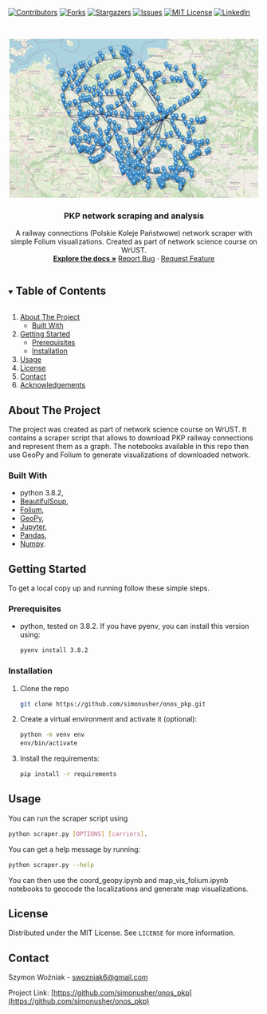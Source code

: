 [![Contributors][contributors-shield]][contributors-url]
[![Forks][forks-shield]][forks-url]
[![Stargazers][stars-shield]][stars-url]
[![Issues][issues-shield]][issues-url]
[![MIT License][license-shield]][license-url]
[![LinkedIn][linkedin-shield]][linkedin-url]



<!-- PROJECT LOGO -->
<br />
<p align="center">
  <a href="https://github.com/simonusher/onos_pkp">
    <img src="images/logo.png" alt="Logo" width="500" height="318">
  </a>
  <h3 align="center">PKP network scraping and analysis</h3>
  <p align="center">
    A railway connections (Polskie Koleje Państwowe) network scraper with simple Folium visualizations. Created as part of network science course on WrUST.
    <br />
    <a href="https://github.com/simonusher/onos_pkp"><strong>Explore the docs »</strong></a>
    <a href="https://github.com/simonusher/onos_pkp/issues">Report Bug</a>
    ·
    <a href="https://github.com/simonusher/onos_pkp/issues">Request Feature</a>
  </p>
</p>



<details open="open">
  <summary><h2 style="display: inline-block">Table of Contents</h2></summary>
  <ol>
    <li>
      <a href="#about-the-project">About The Project</a>
      <ul>
        <li><a href="#built-with">Built With</a></li>
      </ul>
    </li>
    <li>
      <a href="#getting-started">Getting Started</a>
      <ul>
        <li><a href="#prerequisites">Prerequisites</a></li>
        <li><a href="#installation">Installation</a></li>
      </ul>
    </li>
    <li><a href="#usage">Usage</a></li>
    <li><a href="#license">License</a></li>
    <li><a href="#contact">Contact</a></li>
    <li><a href="#acknowledgements">Acknowledgements</a></li>
  </ol>
</details>



<!-- ABOUT THE PROJECT -->
## About The Project
The project was created as part of network science course on WrUST. It contains a scraper script that allows to download PKP railway connections and represent them as a graph. The notebooks available in this repo then use GeoPy and Folium to generate visualizations of downloaded network.

### Built With
* python 3.8.2,
* [BeautifulSoup](https://www.crummy.com/software/BeautifulSoup/bs4/doc/),
* [Folium](https://python-visualization.github.io/folium/),
* [GeoPy](https://geopy.readthedocs.io/en/stable/),
* [Jupyter](https://jupyter.org/),
* [Pandas](https://pandas.pydata.org/),
* [Numpy](https://numpy.org/).



<!-- GETTING STARTED -->
## Getting Started

To get a local copy up and running follow these simple steps.

### Prerequisites
* python, tested on 3.8.2.
If you have pyenv, you can install this version using:
  ```sh
  pyenv install 3.8.2
  ```

### Installation

1. Clone the repo
   ```sh
   git clone https://github.com/simonusher/onos_pkp.git
   ```
2. Create a virtual environment and activate it (optional):
   ```sh
   python -m venv env
   env/bin/activate
   ```
3. Install the requirements:
   ```sh
   pip install -r requirements
   ```



<!-- USAGE EXAMPLES -->
## Usage

You can run the scraper script using
  ```sh
  python scraper.py [OPTIONS] [carriers].
  ```
You can get a help message by running:
  ```sh
  python scraper.py --help
  ```

You can then use the coord_geopy.ipynb and map_vis_folium.ipynb notebooks to geocode the localizations and generate map visualizations.


<!-- LICENSE -->
## License

Distributed under the MIT License. See `LICENSE` for more information.



<!-- CONTACT -->
## Contact

Szymon Woźniak - swozniak6@gmail.com

Project Link: [https://github.com/simonusher/onos_pkp](https://github.com/simonusher/onos_pkp)



[contributors-shield]: https://img.shields.io/github/contributors/simonusher/onos_pkp.svg?style=for-the-badge
[contributors-url]: https://github.com/simonusher/onos_pkp/graphs/contributors
[forks-shield]: https://img.shields.io/github/forks/simonusher/onos_pkp.svg?style=for-the-badge
[forks-url]: https://github.com/simonusher/onos_pkp/network/members
[stars-shield]: https://img.shields.io/github/stars/simonusher/onos_pkp.svg?style=for-the-badge
[stars-url]: https://github.com/simonusher/onos_pkp/stargazers
[issues-shield]: https://img.shields.io/github/issues/simonusher/onos_pkp.svg?style=for-the-badge
[issues-url]: https://github.com/simonusher/onos_pkp/issues
[license-shield]: https://img.shields.io/github/license/simonusher/onos_pkp.svg?style=for-the-badge
[license-url]: https://github.com/simonusher/onos_pkp/blob/master/LICENSE.txt
[linkedin-shield]: https://img.shields.io/badge/-LinkedIn-black.svg?style=for-the-badge&logo=linkedin&colorB=555
[linkedin-url]: https://www.linkedin.com/in/szymon-wo%C5%BAniak-00505318a/